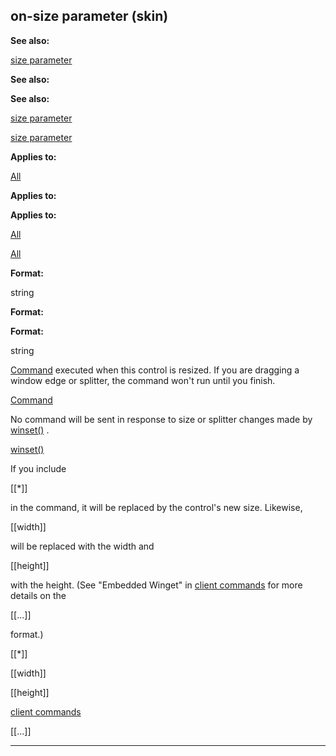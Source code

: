 

 on-size parameter (skin)
--------------------------




**See also:** 


[size parameter](#/{skin}/param/size) 



**See also:** 

**See also:**

[size parameter](#/{skin}/param/size) 

[size parameter](#/{skin}/param/size)


**Applies to:** 


[All](#/{skin}/control) 



**Applies to:** 

**Applies to:**

[All](#/{skin}/control) 

[All](#/{skin}/control)


**Format:** 


 string
 


**Format:** 

**Format:**

 string


[Command](#/{skin}/commands) 
 executed when this control is resized. If you are dragging a window edge or splitter, the command won't run until you finish.



[Command](#/{skin}/commands)

 No command will be sent in response to size or splitter changes made by
 [winset()](#/proc/winset) 
 .



[winset()](#/proc/winset)

 If you include
 
 [[\*]]
 
 in the command, it will be replaced by the control's new size. Likewise,
 
 [[width]]
 
 will be replaced with the width and
 
 [[height]]
 
 with the height. (See "Embedded Winget" in
 [client commands](#/{skin}/commands) 
 for more details on the
 
 [[...]]
 
 format.)




 [[\*]]


 [[width]]


 [[height]]

[client commands](#/{skin}/commands)

 [[...]]



---


